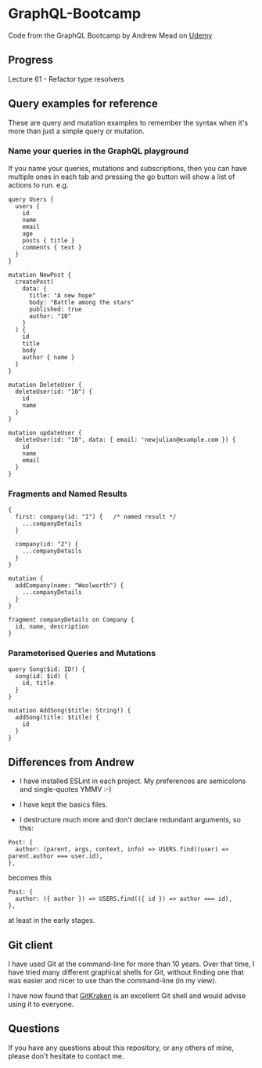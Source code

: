 # GraphQL-Bootcamp
Code from the GraphQL Bootcamp by Andrew Mead on [Udemy](https://www.udemy.com/course/graphql-bootcamp)

## Progress

Lecture 61 - Refactor type resolvers

## Query examples for reference

These are query and mutation examples to remember the syntax when it's more than
just a simple query or mutation.

### Name your queries in the GraphQL playground

If you name your queries, mutations and subscriptions, then you can have
multiple ones in each tab and pressing the go button will show a list
of actions to run. e.g.

```
query Users {
  users {
    id
    name
    email
    age
    posts { title }
    comments { text }
  }
}

mutation NewPost {
  createPost(
    data: {
      title: "A new hope"
      body: "Battle among the stars"
      published: true
      author: "10"
    }
  ) {
    id
    title
    body
    author { name }
  }
}

mutation DeleteUser {
  deleteUser(id: "10") {
    id
    name
  }
}

mutation updateUser {
  deleteUser(id: "10", data: { email: 'newjulian@example.com }) {
    id
    name
    email
  }
}
```

### Fragments and Named Results
```
{
  first: company(id: "1") {   /* named result */
    ...companyDetails
  }

  company(id: "2") {
    ...companyDetails
  }
}

mutation {
  addCompany(name: "Woolworth") {
    ...companyDetails
  }
}

fragment companyDetails on Company {
  id, name, description
}
```

### Parameterised Queries and Mutations
```
query Song($id: ID!) {
  song(id: $id) {
    id, title
  }
}

mutation AddSong($title: String!) {
  addSong(title: $title) {
    id
  }
}
```

## Differences from Andrew

* I have installed ESLint in each project. My preferences are semicolons and
  single-quotes YMMV :-)

* I have kept the basics files.

* I destructure much more and don't declare redundant arguments, so this:

```
Post: {
  author: (parent, args, context, info) => USERS.find((user) => parent.author === user.id),
},
```

becomes this

```
Post: {
  author: ({ author }) => USERS.find(({ id }) => author === id),
},
```

at least in the early stages.

## Git client

I have used Git at the command-line for more than 10 years. Over that time, I have tried
many different graphical shells for Git, without finding one that was easier
and nicer to use than the command-line (in my view).

I have now found that [GitKraken](https://www.gitkraken.com) is an excellent
Git shell and would advise using it to everyone.

## Questions

If you have any questions about this repository, or any others of mine, please
don't hesitate to contact me.
